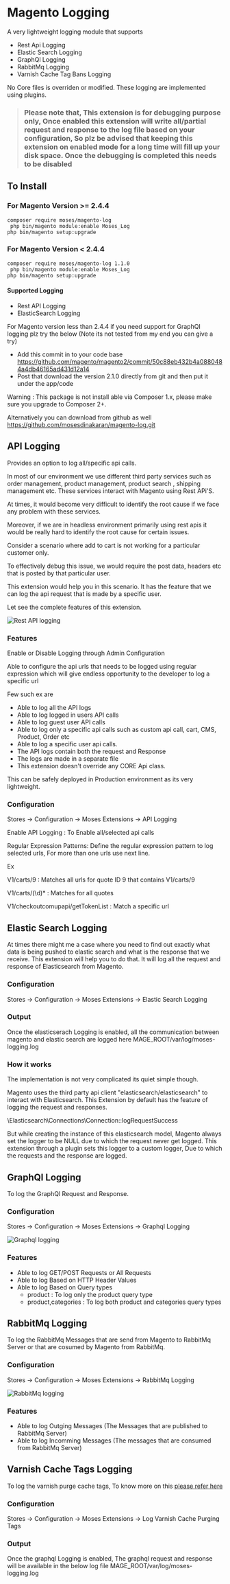 # Magento Logging

A very lightweight logging module that supports
- Rest Api Logging
- Elastic Search Logging
- GraphQl Logging
- RabbitMq Logging
- Varnish Cache Tag Bans Logging

No Core files is overriden or modified. These logging are implemented using plugins.


> ### Please note that, This extension is for debugging purpose only, Once enabled this extension will write all/partial request and response to the log file based on your configuration, So plz be advised that keeping this extension on enabled mode for a long time will fill up your disk space. Once the debugging is completed this needs to be disabled

## To Install

### For Magento Version >= 2.4.4

```
composer require moses/magento-log
 php bin/magento module:enable Moses_Log
php bin/magento setup:upgrade
```

### For Magento Version < 2.4.4

```
composer require moses/magento-log 1.1.0
 php bin/magento module:enable Moses_Log
php bin/magento setup:upgrade
```

#### Supported Logging
- Rest API Logging
- ElasticSearch Logging

For Magento version less than 2.4.4 if you need support for GraphQl logging plz try the below (Note its not tested from my end you can give a try)
- Add this commit in to your code base https://github.com/magento/magento2/commit/50c88eb432b4a0880484a4db46165ad431d12a14
- Post that download the version 2.1.0 directly from git and then put it under the app/code 

Warning : This package is not install able via Composer 1.x, please make sure you upgrade to Composer 2+.

Alternatively you can download from github as well https://github.com/mosesdinakaran/magento-log.git


## API Logging

Provides an option to log all/specific api calls.

In most of our environment we use different third party services such as order management, product management, product search , shipping management etc. These services interact with Magento using Rest APi'S. 

At times, it would become very difficult to identify the root cause if we face any problem with these services.

Moreover, if we are in headless environment primarily using rest apis it would be really hard to identify the root cause for certain issues. 

Consider a scenario where add to cart is not working for a particular customer only. 

To effectively debug this issue, we would require the post data, headers etc that is posted by that particular user.

This extension would help you in this scenario. It has the feature that we can log the api request that is made by a specific user.

Let see the complete features of this extension.

![Rest API logging](https://mosesdinakaran.com/wp-content/uploads/2023/03/image-26-1024x343.png)

### Features
Enable or Disable Logging through Admin Configuration

Able to configure the api urls that needs to be logged using regular expression which will give endless opportunity to the developer to log a specific url

Few such ex are

- Able to log all the API logs
- Able to log logged in users API calls
- Able to log guest user API calls
- Able to log only a specific api calls such as custom api call, cart, CMS, Product, Order etc
- Able to log a specific user api calls.
- The API logs contain both the request and Response
- The logs are made in a separate file 
- This extension doesn't override any CORE Api class.

This can be safely deployed in Production environment as its very lightweight.

### Configuration
Stores -> Configuration -> Moses Extensions -> API Logging

Enable API Logging : To Enable all/selected api calls

Regular Expression Patterns: Define the regular expression pattern to log selected urls, For more than one urls use next line.

Ex

V1/carts/9 : Matches all urls for quote ID 9 that contains V1/carts/9

V1/carts/(\d)* : Matches for all quotes

V1/checkoutcomupapi/getTokenList : Match a specific url


## Elastic Search Logging

At times there might me a case where you need to find out exactly what data is being pushed to elastic search and what is the response that we receive.
This extension will help you to do that.
It will log all the request and response of Elasticsearch from Magento.

### Configuration
Stores -> Configuration -> Moses Extensions -> Elastic Search Logging

### Output

Once the elasticserach Logging is enabled, all the communication between magento and elastic search are logged here
MAGE_ROOT/var/log/moses-logging.log

### How it works
The implementation is not very complicated its quiet simple though.

Magento uses the third party api client "elasticsearch/elasticsearch" to interact with Elasticsearch. This Extension by default has the feature of logging the request and responses.

\Elasticsearch\Connections\Connection::logRequestSuccess

But while creating the instance of this elasticsearch model, Magento always set the logger to be NULL due to which the request never get logged.
This extension through a plugin sets this logger to a custom logger, Due to which the requests and the response are logged.

## GraphQl Logging
To log the GraphQl Request and Response.

### Configuration
Stores -> Configuration -> Moses Extensions -> Graphql Logging

![Graphql logging](https://mosesdinakaran.com/wp-content/uploads/2023/03/image-27-1024x530.png)


### Features
- Able to log GET/POST Requests or All Requests
- Able to log Based on HTTP Header Values
- Able to log Based on Query types
  - product : To log only the product query type
  - product,categories : To log both product and categories query types

## RabbitMq Logging
To log the RabbitMq Messages that are send from Magento to RabbitMq Server or that are cosumed by Magento from RabbitMq.

### Configuration
Stores -> Configuration -> Moses Extensions -> RabbitMq Logging

![RabbitMq logging](https://mosesdinakaran.com/wp-content/uploads/2023/03/image-28-1024x210.png)


### Features
- Able to log Outging Messages (The Messages that are published to RabbitMq Server)
- Able to log Incomming Messages (The messages that are consumed from RabbitMq Server)

## Varnish Cache Tags Logging
To log the varnish purge cache tags, To know more on this <a href="https://mosesdinakaran.com/magento-2-full-page-caching-with-varnish-in-depth/#Configure_Commerce_to_purge_Varnish">please refer here </a>

### Configuration
Stores -> Configuration -> Moses Extensions -> Log Varnish Cache Purging Tags


### Output
Once the graphql Logging is enabled, The graphql request and response will be available in the below log file
MAGE_ROOT/var/log/moses-logging.log

